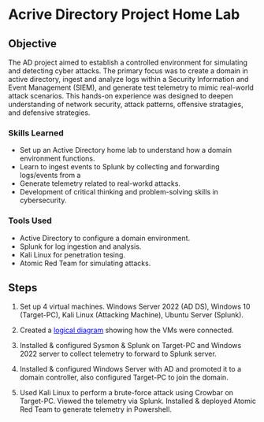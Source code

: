 # Acrive Directory Project Home Lab

## Objective

The AD project aimed to establish a controlled environment for simulating and detecting cyber attacks. The primary focus was to create a domain in active directory, ingest and analyze logs within a Security Information and Event Management (SIEM), and generate test telemetry to mimic real-world attack scenarios. This hands-on experience was designed to deepen understanding of network security, attack patterns, offensive stratagies, and defensive strategies.

### Skills Learned

- Set up an Active Directory home lab to understand how a domain environment functions.
- Learn to ingest events to Splunk by collecting and forwarding logs/events from a 
- Generate telemetry related to real-workd attacks.
- Development of critical thinking and problem-solving skills in cybersecurity.

### Tools Used

- Active Directory to configure a domain environment.
- Splunk for log ingestion and analysis.
- Kali Linux for penetration tesing.
- Atomic Red Team for simulating attacks.

## Steps
1. Set up 4 virtual machines. Windows Server 2022 (AD DS), Windows 10 (Target-PC), Kali Linux (Attacking Machine), Ubuntu Server (Splunk).

2. <p>Created a <a href="https://imgur.com/a/HfG2QA9" style="color: blue; text-decoration: underline;">logical diagram</a> showing how the VMs were connected.</p>

3. Installed & configured Sysmon & Splunk on Target-PC and Windows 2022 server to collect telemetry to forward to Splunk server.
   
4. Installed & configured Windows Server with AD and promoted it to a domain controller, also configured Target-PC to join the domain.
   
5. Used Kali Linux to perform a brute-force attack using Crowbar on Target-PC. Viewed the telemetry via Splunk. Installed & deployed Atomic Red Team to generate telemetry in Powershell.
